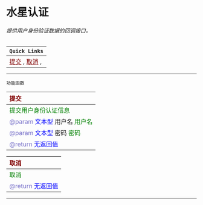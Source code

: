 # 水星认证
###### 提供用户身份验证数据的回调接口。

| `Quick Links` |
|:----|
|<a href="#Continue"  style="color:rgb(128,0,0)">提交</a> , <a href="#Cancel"  style="color:rgb(128,0,0)">取消</a> , |

---------------------
 `功能函数` <br/>

| <span style="color:rgb(128,0,0)" id="Continue">提交</span> |
|:----|
| <span style="color:rgb(0,128,0)">提交用户身份认证信息<span> |
| <span style="color: rgb(117, 110, 200)">@param</span> <span style ="color: blue">文本型</span> 用户名 <span style="color: rgb(0, 128, 0)">用户名</span> | 
| <span style="color: rgb(117, 110, 200)">@param</span> <span style ="color: blue">文本型</span> 密码 <span style="color: rgb(0, 128, 0)">密码</span> | 
| <span style="color: rgb(117, 110, 200)">@return </span> <span style ="color: blue">无返回值</span> |


| <span style="color:rgb(128,0,0)" id="Cancel">取消</span> |
|:----|
| <span style="color:rgb(0,128,0)">取消<span> |
| <span style="color: rgb(117, 110, 200)">@return </span> <span style ="color: blue">无返回值</span> |


----------------------

<link rel="stylesheet" href="../gitalk.min.css">
<script src="../gitalk.min.js"></script>
<div id="gitalk-container"></div>
<script>
    var gitalk = new Gitalk({
        clientID: 'd17d49be2e680b77a84d',
        clientSecret:'9364cb456dda6401cb71d65092489e75c9f11872',
        repo: 'ecef_comment',
        owner: 'kirino17',
        admin: ['kirino17'],
        id: location.pathname
    });
    gitalk.render('gitalk-container');
</script>
